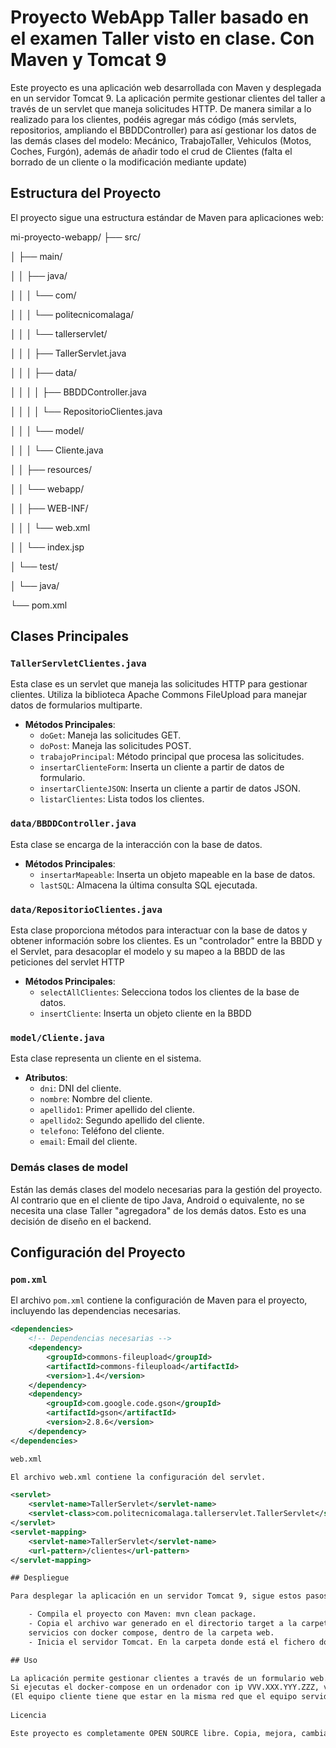 # Proyecto WebApp Taller basado en el examen Taller visto en clase. Con Maven y Tomcat 9

Este proyecto es una aplicación web desarrollada con Maven y desplegada en un servidor Tomcat 9. 
La aplicación permite gestionar clientes del taller a través de un servlet que maneja solicitudes HTTP.
De manera similar a lo realizado para los clientes, podéis agregar más código (más servlets, repositorios, ampliando el BBDDController)
para así gestionar los datos de las demás clases del modelo: Mecánico, TrabajoTaller, Vehiculos (Motos, Coches, Furgón), además de añadir todo
el crud de Clientes (falta el borrado de un cliente o la modificación mediante update)

## Estructura del Proyecto

El proyecto sigue una estructura estándar de Maven para aplicaciones web:

mi-proyecto-webapp/
├── src/

│   ├── main/

│   │   ├── java/

│   │   │   └── com/

│   │   │       └── politecnicomalaga/

│   │   │           └── tallerservlet/

│   │   │               ├── TallerServlet.java

│   │   │               ├── data/

│   │   │               │   ├── BBDDController.java

│   │   │               │   └── RepositorioClientes.java

│   │   │               └── model/

│   │   │                   └── Cliente.java

│   │   ├── resources/

│   │   └── webapp/

│   │       ├── WEB-INF/

│   │       │   └── web.xml

│   │       └── index.jsp

│   └── test/

│       └── java/

└── pom.xml


## Clases Principales

### `TallerServletClientes.java`

Esta clase es un servlet que maneja las solicitudes HTTP para gestionar clientes. 
Utiliza la biblioteca Apache Commons FileUpload para manejar datos de formularios multiparte.

- **Métodos Principales**:
  - `doGet`: Maneja las solicitudes GET.
  - `doPost`: Maneja las solicitudes POST.
  - `trabajoPrincipal`: Método principal que procesa las solicitudes.
  - `insertarClienteForm`: Inserta un cliente a partir de datos de formulario.
  - `insertarClienteJSON`: Inserta un cliente a partir de datos JSON.
  - `listarClientes`: Lista todos los clientes.

### `data/BBDDController.java`

Esta clase se encarga de la interacción con la base de datos.

- **Métodos Principales**:
  - `insertarMapeable`: Inserta un objeto mapeable en la base de datos.
  - `lastSQL`: Almacena la última consulta SQL ejecutada.

### `data/RepositorioClientes.java`

Esta clase proporciona métodos para interactuar con la base de datos y obtener información sobre los clientes.
Es un "controlador" entre la BBDD y el Servlet, para desacoplar el modelo y su mapeo a la BBDD de las peticiones
del servlet HTTP

- **Métodos Principales**:
  - `selectAllClientes`: Selecciona todos los clientes de la base de datos.
  - `insertCliente`: Inserta un objeto cliente en la BBDD

### `model/Cliente.java`

Esta clase representa un cliente en el sistema.

- **Atributos**:
  - `dni`: DNI del cliente.
  - `nombre`: Nombre del cliente.
  - `apellido1`: Primer apellido del cliente.
  - `apellido2`: Segundo apellido del cliente.
  - `telefono`: Teléfono del cliente.
  - `email`: Email del cliente.

### Demás clases de model
Están las demás clases del modelo necesarias para la gestión del proyecto. Al contrario que en el cliente de tipo Java, Android
o equivalente, no se necesita una clase Taller "agregadora" de los demás datos. Esto es una decisión de diseño en el backend.

## Configuración del Proyecto

### `pom.xml`

El archivo `pom.xml` contiene la configuración de Maven para el proyecto, incluyendo las dependencias necesarias.

```xml
<dependencies>
    <!-- Dependencias necesarias -->
    <dependency>
        <groupId>commons-fileupload</groupId>
        <artifactId>commons-fileupload</artifactId>
        <version>1.4</version>
    </dependency>
    <dependency>
        <groupId>com.google.code.gson</groupId>
        <artifactId>gson</artifactId>
        <version>2.8.6</version>
    </dependency>
</dependencies>

web.xml

El archivo web.xml contiene la configuración del servlet.

<servlet>
    <servlet-name>TallerServlet</servlet-name>
    <servlet-class>com.politecnicomalaga.tallerservlet.TallerServlet</servlet-class>
</servlet>
<servlet-mapping>
    <servlet-name>TallerServlet</servlet-name>
    <url-pattern>/clientes</url-pattern>
</servlet-mapping>

## Despliegue

Para desplegar la aplicación en un servidor Tomcat 9, sigue estos pasos:

    - Compila el proyecto con Maven: mvn clean package.
    - Copia el archivo war generado en el directorio target a la carpeta webapps de Tomcat. Siguiendo la configuración de nuestros
    servicios con docker compose, dentro de la carpeta web.
    - Inicia el servidor Tomcat. En la carpeta donde está el fichero docker-compose.yml, ejecuta docker-compose up -d

## Uso

La aplicación permite gestionar clientes a través de un formulario web. Puedes añadir nuevos clientes y listar los clientes existentes.
Si ejecutas el docker-compose en un ordenador con ip VVV.XXX.YYY.ZZZ, ve a la URL con tu navegador favorito: VVV.XXX.YYY.ZZZ:8080/TallerServlet/
(El equipo cliente tiene que estar en la misma red que el equipo servidor, o si es el mismo, sustituir la IP por localhost)
 
Licencia

Este proyecto es completamente OPEN SOURCE libre. Copia, mejora, cambia aquello que necesites con libertad, sin necesidad de atribución.
